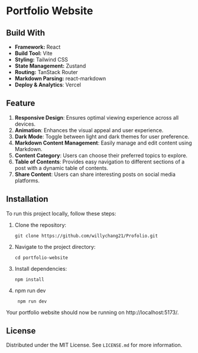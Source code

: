# Portfolio Website

## Build With

- **Framework:** React
- **Build Tool:** Vite
- **Styling:** Tailwind CSS
- **State Management:** Zustand
- **Routing:** TanStack Router
- **Markdown Parsing:** react-markdown
- **Deploy & Analytics**: Vercel

## Feature

1. **Responsive Design**: Ensures optimal viewing experience across all devices.
2. **Animation**: Enhances the visual appeal and user experience.
3. **Dark Mode**: Toggle between light and dark themes for user preference.
4. **Markdown Content Management**: Easily manage and edit content using Markdown.
5. **Content Category**: Users can choose their preferred topics to explore.
6. **Table of Contents**: Provides easy navigation to different sections of a post with a dynamic table of contents.
7. **Share Content**: Users can share interesting posts on social media platforms.

## Installation

To run this project locally, follow these steps:

1. Clone the repository:
   ```
   git clone https://github.com/willychang21/Profolio.git
   ```
2. Navigate to the project directory:
   ```
   cd portfolio-website
   ```
3. Install dependencies:
   ```
   npm install
   ```
4. npm run dev
   ```
    npm run dev
   ```

Your portfolio website should now be running on http://localhost:5173/.

## License

Distributed under the MIT License. See `LICENSE.md` for more information.
